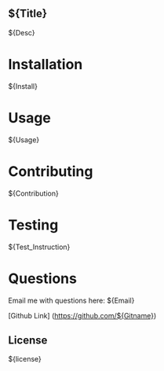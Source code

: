 ## ${Title}

${Desc}

# Installation

${Install}

# Usage

${Usage}

# Contributing

${Contribution}

# Testing

${Test_Instruction}

# Questions

Email me with questions here: ${Email}

[Github Link] (https://github.com/${Gitname}) 

## License

${license}